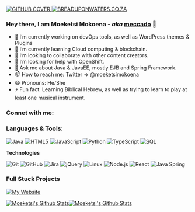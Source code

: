 [![GITHUB COVER](https://github.com/meccado/quickstart-dapp-with-nuxt3-solidity/assets/8968908/c3b00f61-f219-4fc2-8d3b-0acf425461cb)
](https://www.tiktok.com/@bytescodealive)
[![BREADUPONWATERS.CO.ZA](https://img.shields.io/badge/-BREADUPONWATERS.CO.ZA-000000?style=for-the-badge&logo=react&logoColor=red)](https://breaduponwaters.co.za/)

### **Hey there, I am Moeketsi Mokoena** - _aka_ [**meccado**](https://breaduponwaters.co.za/) 👋

- 🔭 I’m currently working on devOps tools, as well as WordPress themes & Plugins
- 🌱 I’m currently learning Cloud computing & blockchain.
- 👯 I’m looking to collaborate with other content creators.
- 🤔 I’m looking for help with OpenShift.
- 💬 Ask me about Java & JavaEE, mostly EJB and Spring Framework.
- 📫 How to reach me: Twitter => @moeketsimokoena
- 😄 Pronouns: He/She
- ⚡ Fun fact: Learning Biblical Hebrew, as well as trying to learn to play at least one musical instrument.

### **Connet with me:**

### **Languages & Tools:**

![Java](https://img.shields.io/badge/-Java-000000?style=flat&logo=Java&logoColor=007396)
![HTML5](https://img.shields.io/badge/-HTML5-000000?style=flat&logo=HTML5)
![JavaScript](https://img.shields.io/badge/-JavaScript-000000?style=flat&logo=javascript)
![Python](https://img.shields.io/badge/-Python-000000?style=flat&logo=python)
![TypeScript](https://img.shields.io/badge/-TypeScript-000000?style=flat&logo=typescript&logoColor=007ACC)
![SQL](https://img.shields.io/badge/-SQL-000000?style=flat&logo=MySQL)

**Technologies**

![Git](https://img.shields.io/badge/-Git-000000?style=flat&logo=git&logoColor=F05032)
![GitHub](https://img.shields.io/badge/-GitHub-000000?style=flat&logo=github&logoColor=FFFFFF)
![Jira](https://img.shields.io/badge/-Jira-000000?style=flat&logo=jira-software&logoColor=white&logoColor=0052CC)
![jQuery](https://img.shields.io/badge/-jQuery-000000?style=flat&logo=jQuery&logoColor=0769AD)
![Linux](https://img.shields.io/badge/-Linux-000000?style=flat&logo=linux&logoColor=FCC624)
![Node.js](https://img.shields.io/badge/-Node.js-000000?style=flat&logo=node.js&logoColor=339933)
![React](https://img.shields.io/badge/-React-000000?style=flat&logo=React&logoColor=61DAFB)
![Java Spring](https://img.shields.io/badge/-Spring-000000?style=flat&logo=spring&logoColor=6DB33F)

### **Full Stuck Projects**

[![My Website](https://img.shields.io/badge/-🧬  My Website-000000?style=flat)](https://breaduponwaters.co.za)

[![Moeketsi's Github Stats](https://github-readme-stats.vercel.app/api?username=meccado&show_icon=true&title_color=CBAB58&icon_color=bb2acf&text_color=CBAB58&bg_color=3A3A3A)](https://github.com/meccado)[![Moeketsi's Github Stats](https://github-readme-stats.vercel.app/api/top-langs?username=meccado&&show_icon=true&title_color=CBAB58&icon_color=bb2acf&text_color=CBAB58&bg_color=3A3A3A&layout=compact)](https://github.com/meccado)
